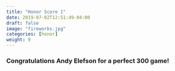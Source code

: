 ```yaml
---
title: "Honor Score 1"
date: 2019-07-02T12:51:49-04:00
draft: false
image: "fireworks.jpg"
categories: [honor]
weight: 9
---
```

### Congratulations Andy Elefson for a perfect 300 game!
